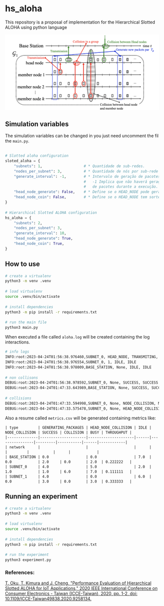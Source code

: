 # hs_aloha
This repository is a proposal of implementation for the Hierarchical Slotted ALOHA using python language

![aloha - Time-sequence diagram](aloha.png "Time-sequence diagram")


## Simulation variables
The simulation variables can be changed in you just need uncomment the fil the `main.py`.

```python

# Slotted aloha configuration
sloted_aloha = {
    "subnets": 1,                   # * Quantidade de sub-redes.
    "nodes_per_subnet": 3,          # * Quantidade de nós por sub-rede
    "generate_interval": -1,        # * Intervalo de geração de pacotes.
                                    #   -1 Implica que não haverá geração
                                    #   de pacotes durante a execução.
    "head_node_generate": False,    # * Define se o HEAD_NODE pode gerar pacotes
    "head_node_coin": False,        # * Define se o HEAD_NODE tem sorteio com moeda
}

# Hierarchical Slotted ALOHA configuration
hs_aloha = {
    "subnets": 2,
    "nodes_per_subnet": 3,
    "generate_interval": 10,
    "head_node_generate": True,
    "head_node_coin": True,
}
```

## How to use
```bash
# create a virtualenv
python3 -m venv .venv

# load virtualenv
source .venv/bin/activate

# install dependencies
python3 -m pip install -r requirements.txt

# run the main file
python3 main.py
```

When executed a file called `aloha.log` will be created containing the log interactions.
```bash
# info logs
INFO:root:2023-04-24T01:56:38.976460,SUBNET_0, HEAD_NODE, TRANSMITING, TRANSMITING
INFO:root:2023-04-24T01:56:38.976554,SUBNET_0, 1, IDLE, IDLE
INFO:root:2023-04-24T01:56:38.978009,BASE_STATION, None, IDLE, IDLE

# non collisons
DEBUG:root:2023-04-24T01:56:38.978592,SUBNET_0, None, SUCCESS, SUCCESS
DEBUG:root:2023-04-24T01:47:33.643989,BASE_STATION, None, SUCCESS, SUCCESS

# collisions
DEBUG:root:2023-04-24T01:47:33.594998,SUBNET_0, None, NODE_COLLISION, NODE COLLISION
DEBUG:root:2023-04-24T01:47:33.575478,SUBNET_0, None, HEAD_NODE_COLLISION, HEAD_NODE COLLISION
```

Also a resume called `metrics.csv` will be generated containing metrics like:
```
| type         | GENERATING_PACKAGES | HEAD_NODE_COLLISION | IDLE | NODE_COLLISION | SUCCESS | COLLISION | BUSY | THROUGHPUT |
|--------------|---------------------|---------------------|------|----------------|---------|-----------|------|------------|
| network      |                     |                     |      |                |         |           |      |            |
| BASE_STATION | 0.0                 | 0.0                 | 7.0  | 0.0            | 2.0     | 0.0       | 2.0  | 0.222222   |
| SUBNET_0     | 4.0                 | 5.0                 | 2.0  | 1.0            | 1.0     | 6.0       | 7.0  | 0.111111   |
| SUBNET_1     | 4.0                 | 0.0                 | 6.0  | 0.0            | 3.0     | 0.0       | 3.0  | 0.333333   |
```

## Running an experiment
```bash
# create a virtualenv
python3 -m venv .venv

# load virtualenv
source .venv/bin/activate

# install dependencies
python3 -m pip install -r requirements.txt

# run the experiment
python3 experiment.py
```
### References:
[T. Oku, T. Kimura and J. Cheng, "Performance Evaluation of Hierarchical Slotted ALOHA for IoT Applications," 2020 IEEE International Conference on Consumer Electronics - Taiwan (ICCE-Taiwan), 2020, pp. 1-2, doi: 10.1109/ICCE-Taiwan49838.2020.9258134.](paper.pdf)
